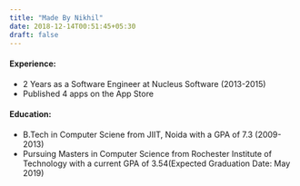 ```yaml
---
title: "Made By Nikhil"
date: 2018-12-14T00:51:45+05:30
draft: false
---
```


#### Experience:
- 2 Years as a Software Engineer at Nucleus Software (2013-2015)
- Published 4 apps on the App Store

#### Education: 
- B.Tech in Computer Sciene from JIIT, Noida with a GPA of 7.3 (2009-2013)
- Pursuing Masters in Computer Science from Rochester Institute of Technology with a current GPA of 3.54(Expected Graduation Date: May 2019)